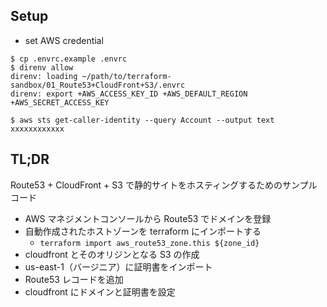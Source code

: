 ## Setup

- set AWS credential

```shell
$ cp .envrc.example .envrc
$ direnv allow
direnv: loading ~/path/to/terraform-sandbox/01_Route53+CloudFront+S3/.envrc
direnv: export +AWS_ACCESS_KEY_ID +AWS_DEFAULT_REGION +AWS_SECRET_ACCESS_KEY

$ aws sts get-caller-identity --query Account --output text
xxxxxxxxxxxx
```

## TL;DR

Route53 + CloudFront + S3 で静的サイトをホスティングするためのサンプルコード

- AWS マネジメントコンソールから Route53 でドメインを登録
- 自動作成されたホストゾーンを terraform にインポートする
  - `terraform import aws_route53_zone.this ${zone_id}`
- cloudfront とそのオリジンとなる S3 の作成
- us-east-1（バージニア）に証明書をインポート
- Route53 レコードを追加
- cloudfront にドメインと証明書を設定
